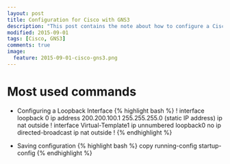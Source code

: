 ```yaml
---
layout: post
title: Configuration for Cisco with GNS3
description: "This post contains the note about how to configure a Cisco c7200 router with GNS3."
modified: 2015-09-01
tags: [Cisco, GNS3]
comments: true
image:
  feature: 2015-09-01-cisco-gns3.png
---
```


# Most used commands

* Configuring a Loopback Interface
{% highlight bash %}
!
interface loopback 0
ip address 200.200.100.1 255.255.255.0 (static IP address)
ip nat outside
!
interface Virtual-Template1
ip unnumbered loopback0
no ip directed-broadcast
ip nat outside
!
{% endhighlight %}


* Saving configuration
{% highlight bash %}
copy running-config startup-config
{% endhighlight %}
